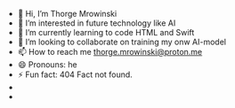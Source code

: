 - 👋 Hi, I’m Thorge Mrowinski
- 👀 I’m interested in future technology like AI
- 🌱 I’m currently learning to code HTML and Swift 
- 💞️ I’m looking to collaborate on training my onw AI-model 
- 📫 How to reach me thorge.mrowinski@proton.me
- 😄 Pronouns: he
- ⚡ Fun fact: 404 Fact not found.
-
- <!---
Mrowinski-Thorge/Mrowinski-Thorge is a ✨ special ✨ repository because its `README.md` (this file) appears on your GitHub profile.
You can click the Preview link to take a look at your changes.
--->
